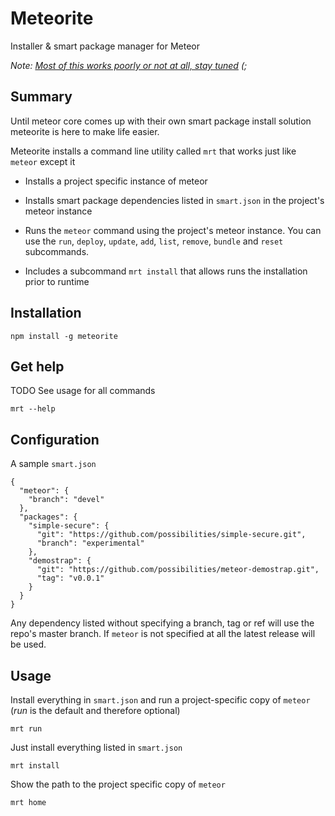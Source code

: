 # Meteorite

Installer & smart package manager for Meteor

*Note: [Most of this works poorly or not at all, stay tuned](http://tom.preston-werner.com/2010/08/23/readme-driven-development.html) (;*

## Summary

Until meteor core comes up with their own smart package install solution meteorite is here to make life easier.

Meteorite installs a command line utility called `mrt` that works just like `meteor` except it

  * Installs a project specific instance of meteor

  * Installs smart package dependencies listed in `smart.json` in the project's meteor instance

  * Runs the `meteor` command using the project's meteor instance. You can use the `run`, `deploy`, `update`, `add`, `list`, `remove`, `bundle` and `reset` subcommands.

  * Includes a subcommand `mrt install` that allows runs the installation prior to runtime

## Installation

    npm install -g meteorite

## Get help

TODO See usage for all commands

    mrt --help

## Configuration

A sample `smart.json`

    {
      "meteor": {
        "branch": "devel"
      },
      "packages": {
        "simple-secure": {
          "git": "https://github.com/possibilities/simple-secure.git",
          "branch": "experimental"
        },
        "demostrap": {
          "git": "https://github.com/possibilities/meteor-demostrap.git",
          "tag": "v0.0.1"
        }
      }
    }

Any dependency listed without specifying a branch, tag or ref will use the repo's master branch. If `meteor` is not specified at all the latest release will be used.

## Usage

Install everything in `smart.json` and run a project-specific copy of `meteor` (*run* is the default and therefore optional)

    mrt run
    
Just install everything listed in `smart.json`

    mrt install

Show the path to the project specific copy of `meteor`

    mrt home
